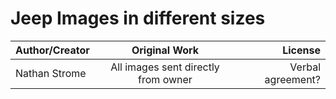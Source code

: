# Jeep Images in different sizes
| Author/Creator| Original Work          | License  |
| ------------- |:-------------:|---------:|
|Nathan Strome | All images sent directly from owner |Verbal agreement?|